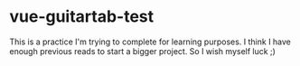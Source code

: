 # vue-guitartab-test
This is a practice I'm trying to complete for learning purposes. I think I have enough previous reads to start a bigger project. So I wish myself luck ;)
